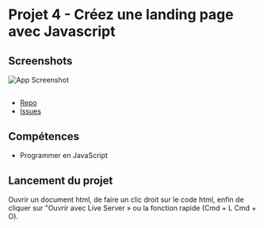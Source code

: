 
# Projet 4 - Créez une landing page avec Javascript


## Screenshots

![App Screenshot](https://user.oc-static.com/upload/2021/12/15/16395717662959_HomePage.png)


## 

 - [Repo](https://github.com/OpenClassrooms-Student-Center/GameOn-website-FR/)
 - [Issues](https://github.com/OpenClassrooms-Student-Center/GameOn-website-FR/issues)




## Compétences

- Programmer en JavaScript


## Lancement du projet

Ouvrir un document html, de faire un clic droit sur le code html, enfin de cliquer sur "Ouvrir avec Live Server » ou la fonction rapide (Cmd + L Cmd + O).
